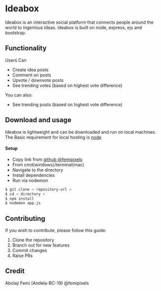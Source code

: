 # **Ideabox**
Ideabox is an interactive social platform that connects people around the world to ingenious ideas. Ideabox is built on node, express, ejs and bootstrap. 

## **Functionality**
Users Can
  - Create idea posts
  - Comment on posts 
  - Upvote / downvote posts
  - See trending votes (based on highest vote difference)

You can also:
  - See trending posts (based on highest vote difference)

## **Download and usage**
Ideabox is lightweight and can be downloaded and run on local machines. The Basic requirement for local hosting is [node](https://nodejs.org/)

#### Setup
  * Copy link from [github @femipixels](https://github.com/femipixels/bc-19-ideabox)
  * From cmd(windows)/terminal(mac)
  * Navigate to the directory 
  * Install dependencies 
  * Run via nodemon 
  
```sh
$ git clone < repository-url >
$ cd < directory >
$ npm install
$ nodemon app.js
```

## **Contributing**
If you wish to contribute, please follow this guide:
1. Clone the repository
2. Branch out for new features
3. Commit changes
4. Raise PRs

## **Credit**
Abolaji Femi (Andela-BC-19) @femipixels 